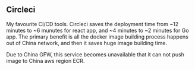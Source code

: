 ## Circleci

My favourite CI/CD tools. Circleci saves the deployment time from ~12 minutes to ~6 munutes for react app, and ~4 minutes to ~2 minutes for Go app. The primary benefit is all the docker image building process happens out of China network, and then it saves huge image building time.

Due to China GFW, this service becomes unavailable that it can not push image to China aws region ECR.
